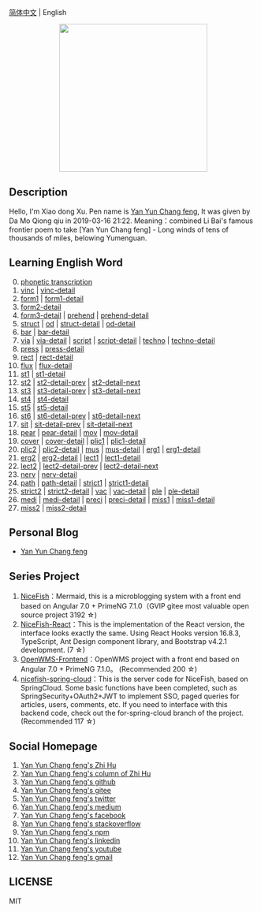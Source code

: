 [简体中文](README.md) |  English  

<p align="center">
    <img width="300" src="https://cdn.jsdelivr.net/gh/yanyunchangfeng/cdn@1.0/assets/img/blog/yycf/yanyunchangfeng.png">
</p>

##  Description
Hello, I'm Xiao dong Xu. Pen name is [Yan Yun Chang feng](https://yanyunchangfeng.com), It was given by Da Mo Qiong qiu in 2019-03-16 21:22. 
Meaning：combined Li Bai's famous frontier poem to take [Yan Yun Chang feng] - Long winds of tens of thousands of miles, belowing Yumenguan.
##  Learning English Word
0.  [phonetic transcription](src/assets/img/lesson0.png)  
1.  [vinc](src/assets/img/lesson1.png)  |  [vinc-detail](src/assets/img/lesson1-detail.png)  
2.  [form1](src/assets/img/lesson2.png)  |  [form1-detail](src/assets/img/lesson2-detail.png)    
3.  [form2-detail](src/assets/img/lesson3-detail.png)    
4.  [form3-detail](src/assets/img/lesson4-detail-form.png) | [prehend](src/assets/img/lesson4.png)  |  [prehend-detail](src/assets/img/lesson4-detail-prehend.png)
5.  [struct](src/assets/img/lesson5-struct.png) |  [od](src/assets/img/lesson5-od.png)  |  [struct-detail](src/assets/img/lesson5-detail-struct.png)  |  [od-detail](src/assets/img/lesson5-detail-od.png)
6.  [bar](src/assets/img/lesson6-bar.png)   |  [bar-detail](src/assets/img/lesson6-detail-bar.png) 
7.  [via](src/assets/img/lesson7-via.png)   |  [via-detail](src/assets/img/lesson7-detail-via.png) |  [script](src/assets/img/lesson7-script.png)   |  [script-detail](src/assets/img/lesson7-detail-script.png) |  [techno](src/assets/img/lesson7-techno.png)   |  [techno-detail](src/assets/img/lesson7-detail-techno.png)  
8.  [press](src/assets/img/lesson8-press.png)   |  [press-detail](src/assets/img/lesson8-detail-press.png) 
9.  [rect](src/assets/img/lesson9-rect.png)   |  [rect-detail](src/assets/img/lesson9-detail-rect.png) 
10. [flux](src/assets/img/lesson10-flux.png)   |  [flux-detail](src/assets/img/lesson10-detail-flux.png) 
11. [st1](src/assets/img/lesson11-st.png)   |  [st1-detail](src/assets/img/lesson11-detail-st.png) 
12. [st2](src/assets/img/lesson12-st.png)   |  [st2-detail-prev](src/assets/img/lesson12-detail-st-prev.png) |  [st2-detail-next](src/assets/img/lesson12-detail-st-next.png) 
13. [st3](src/assets/img/lesson13-st.png)   |  [st3-detail-prev](src/assets/img/lesson13-detail-st-prev.png) |  [st3-detail-next](src/assets/img/lesson13-detail-st-next.png) 
14. [st4](src/assets/img/lesson14-st.png)   |  [st4-detail](src/assets/img/lesson14-detail-st.png) 
15. [st5](src/assets/img/lesson15-st.png)   |  [st5-detail](src/assets/img/lesson15-detail-st.png) 
16. [st6](src/assets/img/lesson16-st.png)   |  [st6-detail-prev](src/assets/img/lesson16-detail-st-prev.png) |  [st6-detail-next](src/assets/img/lesson16-detail-st-next.png) 
17. [sit](src/assets/img/lesson17-sit.png)  |  [sit-detail-prev](src/assets/img/lesson17-detail-sit-prev.png) |  [sit-detail-next](src/assets/img/lesson17-detail-sit-next.png) 
18. [pear](src/assets/img/lesson18-pear.png)  |  [pear-detail](src/assets/img/lesson18-detail-pear.png) |  [mov](src/assets/img/lesson18-mov.png)  |  [mov-detail](src/assets/img/lesson18-detail-mov.png) 
19. [cover](src/assets/img/lesson19-cover.png)  |  [cover-detail](src/assets/img/lesson19-detail-cover.png) |  [plic1](src/assets/img/lesson19-plic.png)  |  [plic1-detail](src/assets/img/lesson19-detail-plic.png) 
20. [plic2](src/assets/img/lesson20-plic.png)  |  [plic2-detail](src/assets/img/lesson20-detail-plic.png) |  [mus](src/assets/img/lesson20-mus.png)  |  [mus-detail](src/assets/img/lesson20-detail-mus.png) |  [erg1](src/assets/img/lesson20-erg.png)  |  [erg1-detail](src/assets/img/lesson20-detail-erg.png) 
21. [erg2](src/assets/img/lesson21-erg.png)  |  [erg2-detail](src/assets/img/lesson21-detail-erg.png) |  [lect1](src/assets/img/lesson21-lect.png)  |  [lect1-detail](src/assets/img/lesson21-detail-lect.png) 
22. [lect2](src/assets/img/lesson22-lect.png)  |  [lect2-detail-prev](src/assets/img/lesson22-detail-lect-prev.png) |  [lect2-detail-next](src/assets/img/lesson22-detail-lect-next.png) 
23. [nerv](src/assets/img/lesson23-nerv.png)  |  [nerv-detail](src/assets/img/lesson23-detail-nerv.png) 
24. [path](src/assets/img/lesson24-path.png)  |  [path-detail](src/assets/img/lesson24-detail-path.png) |    [strict1](src/assets/img/lesson24-strict.png)  |  [strict1-detail](src/assets/img/lesson24-detail-strict.png) 
25. [strict2](src/assets/img/lesson25-strict.png)  |  [strict2-detail](src/assets/img/lesson25-detail-strict.png)  |  [vac](src/assets/img/lesson25-vac.png)  |  [vac-detail](src/assets/img/lesson25-detail-vac.png) |  [ple](src/assets/img/lesson25-ple.png)  |  [ple-detail](src/assets/img/lesson25-detail-ple.png)   
26. [medi](src/assets/img/lesson26-medi.png)  |  [medi-detail](src/assets/img/lesson26-detail-medi.png) |  [preci](src/assets/img/lesson26-ple.png)  |  [preci-detail](src/assets/img/lesson26-detail-ple.png)  |  [miss1](src/assets/img/lesson26-miss.png)  |  [miss1-detail](src/assets/img/lesson26-detail-miss.png) 
27. [miss2](src/assets/img/lesson27-miss.png)  |  [miss2-detail](src/assets/img/lesson27-detail-miss.png) 
## Personal Blog  

* [Yan Yun Chang feng](https://yanyunchangfeng.com) 

## Series Project

1. [NiceFish]( https://gitee.com/mumu-osc/NiceFish)：Mermaid, this is a microblogging system with a front end based on Angular 7.0 + PrimeNG 7.1.0（GVIP  gitee most valuable open source project 3192 ☆)
2. [NiceFish-React](https://github.com/damoqiongqiu/NiceFish-React)：This is the implementation of the React version, the interface looks exactly the same. Using React Hooks version 16.8.3, TypeScript, Ant Design component library, and Bootstrap v4.2.1 development.  (7 ☆)
3. [OpenWMS-Frontend](https://gitee.com/mumu-osc/OpenWMS-Frontend)：OpenWMS project with a front end based on Angular 7.0 + PrimeNG 7.1.0。  (Recommended 200 ☆)
4. [nicefish-spring-cloud](https://gitee.com/mumu-osc/nicefish-spring-cloud)：This is the server code for NiceFish, based on SpringCloud. Some basic functions have been completed, such as SpringSecurity+OAuth2+JWT to implement SSO, paged queries for articles, users, comments, etc. If you need to interface with this backend code, check out the for-spring-cloud branch of the project. (Recommended 117 ☆) 

## Social Homepage 

1.  [Yan Yun Chang feng's Zhi Hu](https://zhihu.com/people/hbxyxuxiaodong)  
2.  [Yan Yun Chang feng's column of Zhi Hu](https://zhuanlan.zhihu.com/yanyunchangfeng) 
3.  [Yan Yun Chang feng's github](https://github.com/yanyunchangfeng)  
4.  [Yan Yun Chang feng's gitee](https://gitee.com/yanyunchangfeng)  
5.  [Yan Yun Chang feng's twitter](https://twitter.com/yanyunchangfeng)  
6.  [Yan Yun Chang feng's medium](https://medium.com/@yanyunchangfeng)  
7.  [Yan Yun Chang feng's facebook](https://facebook.com/yanyunchangfeng)  
8.  [Yan Yun Chang feng's stackoverflow](http://stackoverflow.com/users/11366314)  
9.  [Yan Yun Chang feng's npm](https://npmjs.com/~yanyunchangfeng)  
10. [Yan Yun Chang feng's linkedin](https://www.linkedin.com/in/yanyunchangfeng)  
11. [Yan Yun Chang feng's youtube](https://www.youtube.com/channel/UCaz2-l8Bd8tTBf1q-2ww7VA)  
12. [Yan Yun Chang feng's gmail](mailto:yanyunchangfeng@gamil.com)

## LICENSE

MIT